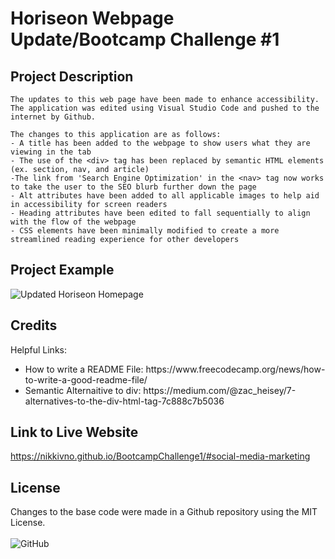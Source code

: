 # Horiseon Webpage Update/Bootcamp Challenge #1


## Project Description
```
The updates to this web page have been made to enhance accessibility. The application was edited using Visual Studio Code and pushed to the internet by Github. 

The changes to this application are as follows:
- A title has been added to the webpage to show users what they are viewing in the tab
- The use of the <div> tag has been replaced by semantic HTML elements (ex. section, nav, and article)
-The link from 'Search Engine Optimization' in the <nav> tag now works to take the user to the SEO blurb further down the page
- Alt attributes have been added to all applicable images to help aid in accessibility for screen readers
- Heading attributes have been edited to fall sequentially to align with the flow of the webpage
- CSS elements have been minimally modified to create a more streamlined reading experience for other developers
```

## Project Example

<img src="./assets/websiteexample.png" alt="Updated Horiseon Homepage">



## Credits

Helpful Links: 
<ul>
<li>How to write a README File: https://www.freecodecamp.org/news/how-to-write-a-good-readme-file/</li>
<li>Semantic Alternaitive to div: https://medium.com/@zac_heisey/7-alternatives-to-the-div-html-tag-7c888c7b5036</li>
</ul>

## Link to Live Website 

https://nikkivno.github.io/BootcampChallenge1/#social-media-marketing

## License

Changes to the base code were made in a Github repository using the MIT License.
<br><br>
![GitHub](https://img.shields.io/github/license/nikkivno/BootcampChallenge1?style=plastic)


